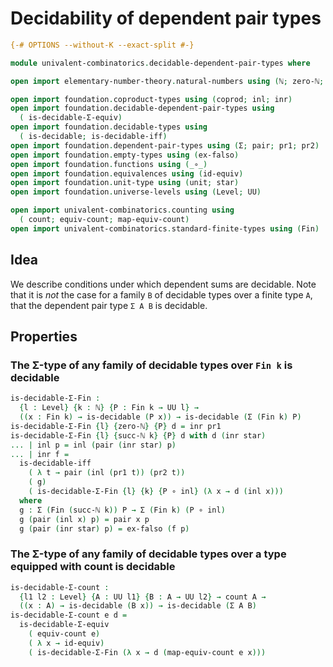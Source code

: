 # Decidability of dependent pair types

```agda
{-# OPTIONS --without-K --exact-split #-}

module univalent-combinatorics.decidable-dependent-pair-types where

open import elementary-number-theory.natural-numbers using (ℕ; zero-ℕ; succ-ℕ)

open import foundation.coproduct-types using (coprod; inl; inr)
open import foundation.decidable-dependent-pair-types using
  ( is-decidable-Σ-equiv)
open import foundation.decidable-types using
  ( is-decidable; is-decidable-iff)
open import foundation.dependent-pair-types using (Σ; pair; pr1; pr2)
open import foundation.empty-types using (ex-falso)
open import foundation.functions using (_∘_)
open import foundation.equivalences using (id-equiv)
open import foundation.unit-type using (unit; star)
open import foundation.universe-levels using (Level; UU)

open import univalent-combinatorics.counting using
  ( count; equiv-count; map-equiv-count)
open import univalent-combinatorics.standard-finite-types using (Fin)
```

## Idea

We describe conditions under which dependent sums are decidable. Note that it is _not_ the case for a family `B` of decidable types over a finite type `A`, that the dependent pair type `Σ A B` is decidable.

## Properties

### The Σ-type of any family of decidable types over `Fin k` is decidable

```agda
is-decidable-Σ-Fin :
  {l : Level} {k : ℕ} {P : Fin k → UU l} →
  ((x : Fin k) → is-decidable (P x)) → is-decidable (Σ (Fin k) P)
is-decidable-Σ-Fin {l} {zero-ℕ} {P} d = inr pr1
is-decidable-Σ-Fin {l} {succ-ℕ k} {P} d with d (inr star)
... | inl p = inl (pair (inr star) p)
... | inr f =
  is-decidable-iff
    ( λ t → pair (inl (pr1 t)) (pr2 t))
    ( g)
    ( is-decidable-Σ-Fin {l} {k} {P ∘ inl} (λ x → d (inl x)))
  where
  g : Σ (Fin (succ-ℕ k)) P → Σ (Fin k) (P ∘ inl)
  g (pair (inl x) p) = pair x p
  g (pair (inr star) p) = ex-falso (f p)
```

### The Σ-type of any family of decidable types over a type equipped with count is decidable

```agda
is-decidable-Σ-count :
  {l1 l2 : Level} {A : UU l1} {B : A → UU l2} → count A →
  ((x : A) → is-decidable (B x)) → is-decidable (Σ A B)
is-decidable-Σ-count e d =
  is-decidable-Σ-equiv
    ( equiv-count e)
    ( λ x → id-equiv)
    ( is-decidable-Σ-Fin (λ x → d (map-equiv-count e x)))
```
